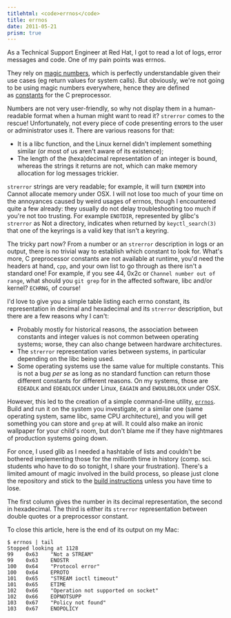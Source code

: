 ```yaml
---
titlehtml: <code>errnos</code>
title: errnos
date: 2011-05-21
prism: true
---
```


As a Technical Support Engineer at Red Hat, I got to read a lot of logs, error messages and code. One of my pain points was errnos.

They rely on [magic numbers](<http://en.wikipedia.org/wiki/Magic_number_(programming)>), which is perfectly understandable given their use cases (eg return values for system calls). But obviously, we're not going to be using magic numbers everywhere, hence they are defined as [constants](<http://en.wikipedia.org/wiki/Constant_(programming)>) for the C preprocessor.

Numbers are not very user-friendly, so why not display them in a human-readable format when a human might want to read it? `strerror` comes to the rescue! Unfortunately, not every piece of code presenting errors to the user or administrator uses it. There are various reasons for that:

- It is a libc function, and the Linux kernel didn't implement something similar (or most of us aren't aware of its existence);
- The length of the (hexa)decimal representation of an integer is bound, whereas the strings it returns are not, which can make memory allocation for log messages trickier.

`strerror` strings are very readable; for example, it will turn `ENOMEM` into Cannot allocate memory under OSX. I will not lose too much of your time on the annoyances caused by weird usages of errnos, though I encountered quite a few already: they usually do not delay troubleshooting too much if you're not too trusting. For example `ENOTDIR`, represented by glibc's `strerror` as Not a directory, indicates when returned by `keyctl_search(3)` that one of the keyrings is a valid key that isn't a keyring.

The tricky part now? From a number or an `strerror` description in logs or an output, there is no trivial way to establish which constant to look for. What's more, C preprocessor constants are not available at runtime, you'd need the headers at hand, `cpp`, and your own list to go through as there isn't a standard one! For example, if you see 44, 0x2c or `Channel number out of range`, what should you `git grep` for in the affected software, libc and/or kernel? `ECHRNG`, of course!

I'd love to give you a simple table listing each errno constant, its representation in decimal and hexadecimal and its `strerror` description, but there are a few reasons why I can't:

- Probably mostly for historical reasons, the association between constants and integer values is not common between operating systems; worse, they can also change between hardware architectures.
- The `strerror` representation varies between systems, in particular depending on the libc being used.
- Some operating systems use the same value for multiple constants. This is not a bug _per se_ as long as no standard function can return those different constants for different reasons. On my systems, those are `EDEADLK` and `EDEADLOCK` under Linux, `EAGAIN` and `EWOULDBLOCK` under OSX.

However, this led to the creation of a simple command-line utility, [`errnos`](https://github.com/pcarrier/stuff/blob/master/sys/errnos.c). Build and run it on the system you investigate, or a similar one (same operating system, same libc, same CPU architecture), and you will get something you can store and `grep` at will. It could also make an ironic wallpaper for your child's room, but don't blame me if they have nightmares of production systems going down.

For once, I used glib as I needed a hashtable of lists and couldn't be bothered implementing those for the millionth time in history (comp. sci. students who have to do so tonight, I share your frustration). There's a limited amount of magic involved in the build process, so please just clone the repository and stick to the [build instructions](https://github.com/pcarrier/stuff/blob/master/INSTALL) unless you have time to lose.

The first column gives the number in its decimal representation, the second in hexadecimal. The third is either its `strerror` representation between double quotes or a preprocessor constant.

To close this article, here is the end of its output on my Mac:

```shell
$ errnos | tail
Stopped looking at 1128
99    0x63    "Not a STREAM"
99    0x63    ENOSTR
100   0x64    "Protocol error"
100   0x64    EPROTO
101   0x65    "STREAM ioctl timeout"
101   0x65    ETIME
102   0x66    "Operation not supported on socket"
102   0x66    EOPNOTSUPP
103   0x67    "Policy not found"
103   0x67    ENOPOLICY
```
